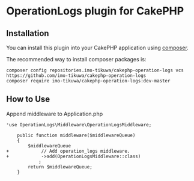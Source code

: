 # OperationLogs plugin for CakePHP

## Installation

You can install this plugin into your CakePHP application using [composer](https://getcomposer.org).

The recommended way to install composer packages is:

```
composer config repositories.imo-tikuwa/cakephp-operation-logs vcs https://github.com/imo-tikuwa/cakephp-operation-logs
composer require imo-tikuwa/cakephp-operation-logs:dev-master
```

## How to Use
Append middleware to Application.php

```
⁺use OperationLogs\Middleware\OperationLogsMiddleware;

    public function middleware($middlewareQueue)
    {
        $middlewareQueue
+            // Add operation_logs middleware.
+            ->add(OperationLogsMiddleware::class)
            ;
        return $middlewareQueue;
    }
```
